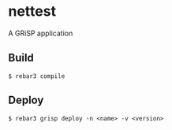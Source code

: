 nettest
=====

A GRiSP application

Build
-----

    $ rebar3 compile

Deploy
------

    $ rebar3 grisp deploy -n <name> -v <version>
